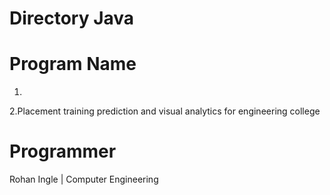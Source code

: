 # Directory Java

# Program Name
1.
2.Placement training prediction and visual analytics for engineering college


# Programmer
Rohan Ingle | Computer Engineering
